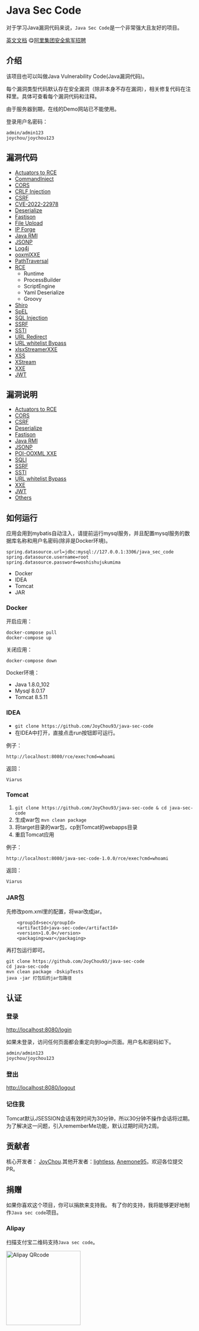 # Java Sec Code

对于学习Java漏洞代码来说，`Java Sec Code`是一个非常强大且友好的项目。

[英文文档](https://github.com/JoyChou93/java-sec-code/blob/master/README.md) 😋[阿里集团安全紫军招聘](https://talent.alibaba.com/off-campus-position/937731?trace=qrcode_share)

## 介绍

该项目也可以叫做Java Vulnerability Code(Java漏洞代码)。

每个漏洞类型代码默认存在安全漏洞（除非本身不存在漏洞），相关修复代码在注释里。具体可查看每个漏洞代码和注释。

由于服务器到期，在线的Demo网站已不能使用。

登录用户名密码：

```
admin/admin123
joychou/joychou123
```

## 漏洞代码

- [Actuators to RCE](https://github.com/JoyChou93/java-sec-code/blob/master/src/main/resources/logback-online.xml)
- [CommandInject](https://github.com/JoyChou93/java-sec-code/blob/master/src/main/java/org/joychou/controller/CommandInject.java)
- [CORS](https://github.com/JoyChou93/java-sec-code/blob/master/src/main/java/org/joychou/controller/CORS.java)
- [CRLF Injection](https://github.com/JoyChou93/java-sec-code/blob/master/src/main/java/org/joychou/controller/CRLFInjection.java)
- [CSRF](https://github.com/JoyChou93/java-sec-code/blob/master/src/main/java/org/joychou/security/WebSecurityConfig.java)
- [CVE-2022-22978](https://github.com/JoyChou93/java-sec-code/blob/master/src/main/java/org/joychou/security/WebSecurityConfig.java)
- [Deserialize](https://github.com/JoyChou93/java-sec-code/blob/master/src/main/java/org/joychou/controller/Deserialize.java)
- [Fastjson](https://github.com/JoyChou93/java-sec-code/blob/master/src/main/java/org/joychou/controller/Fastjson.java)
- [File Upload](https://github.com/JoyChou93/java-sec-code/blob/master/src/main/java/org/joychou/controller/FileUpload.java)
- [IP Forge](https://github.com/JoyChou93/java-sec-code/blob/master/src/main/java/org/joychou/controller/IPForge.java)
- [Java RMI](https://github.com/JoyChou93/java-sec-code/blob/master/src/main/java/org/joychou/RMI/Server.java)
- [JSONP](https://github.com/JoyChou93/java-sec-code/blob/master/src/main/java/org/joychou/controller/jsonp/JSONP.java)
- [Log4j](https://github.com/JoyChou93/java-sec-code/blob/master/src/main/java/org/joychou/controller/Log4j.java)
- [ooxmlXXE](https://github.com/JoyChou93/java-sec-code/blob/master/src/main/java/org/joychou/controller/othervulns/ooxmlXXE.java)
- [PathTraversal](https://github.com/JoyChou93/java-sec-code/blob/master/src/main/java/org/joychou/controller/PathTraversal.java)
- [RCE](https://github.com/JoyChou93/java-sec-code/blob/master/src/main/java/org/joychou/controller/Rce.java)
    - Runtime
    - ProcessBuilder  
    - ScriptEngine
    - Yaml Deserialize
    - Groovy
- [Shiro](https://github.com/JoyChou93/java-sec-code/blob/master/src/main/java/org/joychou/controller/Shiro.java)
- [SpEL](https://github.com/JoyChou93/java-sec-code/blob/master/src/main/java/org/joychou/controller/SpEL.java)
- [SQL Injection](https://github.com/JoyChou93/java-sec-code/blob/master/src/main/java/org/joychou/controller/SQLI.java)
- [SSRF](https://github.com/JoyChou93/java-sec-code/blob/master/src/main/java/org/joychou/controller/SSRF.java)
- [SSTI](https://github.com/JoyChou93/java-sec-code/blob/master/src/main/java/org/joychou/controller/SSTI.java)
- [URL Redirect](https://github.com/JoyChou93/java-sec-code/blob/master/src/main/java/org/joychou/controller/URLRedirect.java)
- [URL whitelist Bypass](https://github.com/JoyChou93/java-sec-code/blob/master/src/main/java/org/joychou/controller/URLWhiteList.java)
- [xlsxStreamerXXE](https://github.com/JoyChou93/java-sec-code/blob/master/src/main/java/org/joychou/controller/othervulns/xlsxStreamerXXE.java)
- [XSS](https://github.com/JoyChou93/java-sec-code/blob/master/src/main/java/org/joychou/controller/XSS.java)
- [XStream](https://github.com/JoyChou93/java-sec-code/blob/master/src/main/java/org/joychou/controller/XStreamRce.java)
- [XXE](https://github.com/JoyChou93/java-sec-code/blob/master/src/main/java/org/joychou/controller/XXE.java)
- [JWT](https://github.com/JoyChou93/java-sec-code/blob/master/src/main/java/org/joychou/controller/Jwt.java)

## 漏洞说明

- [Actuators to RCE](https://github.com/JoyChou93/java-sec-code/wiki/Actuators-to-RCE)
- [CORS](https://github.com/JoyChou93/java-sec-code/wiki/CORS)
- [CSRF](https://github.com/JoyChou93/java-sec-code/wiki/CSRF)
- [Deserialize](https://github.com/JoyChou93/java-sec-code/wiki/Deserialize)
- [Fastjson](https://github.com/JoyChou93/java-sec-code/wiki/Fastjson)
- [Java RMI](https://github.com/JoyChou93/java-sec-code/wiki/Java-RMI)
- [JSONP](https://github.com/JoyChou93/java-sec-code/wiki/JSONP)
- [POI-OOXML XXE](https://github.com/JoyChou93/java-sec-code/wiki/Poi-ooxml-XXE)
- [SQLI](https://github.com/JoyChou93/java-sec-code/wiki/SQL-Inject)
- [SSRF](https://github.com/JoyChou93/java-sec-code/wiki/SSRF)
- [SSTI](https://github.com/JoyChou93/java-sec-code/wiki/SSTI)
- [URL whitelist Bypass](https://github.com/JoyChou93/java-sec-code/wiki/URL-whtielist-Bypass)
- [XXE](https://github.com/JoyChou93/java-sec-code/wiki/XXE)
- [JWT](https://github.com/JoyChou93/java-sec-code/wiki/JWT)  
- [Others](https://github.com/JoyChou93/java-sec-code/wiki/others)


## 如何运行

应用会用到mybatis自动注入，请提前运行mysql服务，并且配置mysql服务的数据库名称和用户名密码(除非是Docker环境)。

``` 
spring.datasource.url=jdbc:mysql://127.0.0.1:3306/java_sec_code
spring.datasource.username=root
spring.datasource.password=woshishujukumima
```

- Docker
- IDEA
- Tomcat
- JAR

### Docker

开启应用：

``` 
docker-compose pull
docker-compose up
```

关闭应用：

```
docker-compose down
```

Docker环境：

- Java 1.8.0_102
- Mysql 8.0.17
- Tomcat 8.5.11

### IDEA

- `git clone https://github.com/JoyChou93/java-sec-code`
- 在IDEA中打开，直接点击run按钮即可运行。

例子：

```
http://localhost:8080/rce/exec?cmd=whoami
```
 
返回：

``` 
Viarus
```

### Tomcat

1. `git clone https://github.com/JoyChou93/java-sec-code & cd java-sec-code`
2. 生成war包 `mvn clean package`
3. 将target目录的war包，cp到Tomcat的webapps目录
4. 重启Tomcat应用


例子：

```
http://localhost:8080/java-sec-code-1.0.0/rce/exec?cmd=whoami
```
 
返回：

``` 
Viarus
```


### JAR包


先修改pom.xml里的配置，将war改成jar。

``` 
    <groupId>sec</groupId>
    <artifactId>java-sec-code</artifactId>
    <version>1.0.0</version>
    <packaging>war</packaging>
```

再打包运行即可。

```
git clone https://github.com/JoyChou93/java-sec-code
cd java-sec-code
mvn clean package -DskipTests 
java -jar 打包后的jar包路径
```

## 认证

### 登录

[http://localhost:8080/login](http://localhost:8080/login)

如果未登录，访问任何页面都会重定向到login页面。用户名和密码如下。

```
admin/admin123
joychou/joychou123
```
### 登出

[http://localhost:8080/logout](http://localhost:8080/logout)

### 记住我

Tomcat默认JSESSION会话有效时间为30分钟，所以30分钟不操作会话将过期。为了解决这一问题，引入rememberMe功能，默认过期时间为2周。


## 贡献者

核心开发者： [JoyChou](https://github.com/JoyChou93).其他开发者：[lightless](https://github.com/lightless233),  [Anemone95](https://github.com/Anemone95)。欢迎各位提交PR。

## 捐赠

如果你喜欢这个项目，你可以捐款来支持我。 有了你的支持，我将能够更好地制作`Java sec code`项目。

### Alipay

扫描支付宝二维码支持`Java sec code`。

<img title="Alipay QRcode" src="https://aliyun-testaaa.oss-cn-shanghai.aliyuncs.com/alipay_qr.png" width="200">
